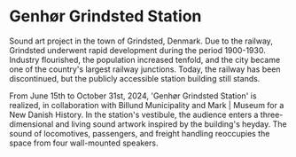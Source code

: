 # Genhør Grindsted Station

Sound art project in the town of Grindsted, Denmark. Due to the railway, Grindsted underwent rapid development during the period 1900-1930. Industry flourished, the population increased tenfold, and the city became one of the country's largest railway junctions. Today, the railway has been discontinued, but the publicly accessible station building still stands.

From June 15th to October 31st, 2024, 'Genhør Grindsted Station' is realized, in collaboration with Billund Municipality and Mark | Museum for a New Danish History. In the station's vestibule, the audience enters a three-dimensional and living sound artwork inspired by the building's heyday. The sound of locomotives, passengers, and freight handling reoccupies the space from four wall-mounted speakers.
